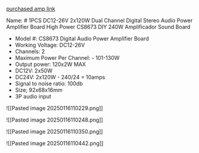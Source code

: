 [purchased amp link](https://www.aliexpress.us/item/3256804913221986.html?spm=a2g0o.order_list.order_list_main.23.78911802JCV7yp&gatewayAdapt=glo2usa)

Name: # 1PCS DC12-26V 2x120W Dual Channel Digital Stereo Audio Power Amplifier Board High Power CS8673 DIY 240W Amplificador Sound Board

- Model #: CS8673 Digital Audio Power Amplifier Board
- Working Voltage: DC12-26V
- Channels: 2
- Maximum Power Per Channel: - 101-130W
- Output power: 120x2W MAX
- DC12V: 2x50W  
- DC24V: 2x120W - 240/24 = 10amps
- Signal to noise ratio: 100db
- Size; 92x68x16mm
- 3P audio input

![[Pasted image 20250116110229.png]]

![[Pasted image 20250116110248.png]]

![[Pasted image 20250116110350.png]]

![[Pasted image 20250116110442.png]]